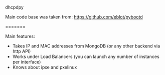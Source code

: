 dhcpdpy

Main code base was taken from: https://github.com/eblot/pybootd

=======

Main features:
- Takes IP and MAC addresses from MongoDB (or any other backend via http API)
- Works under Load Balancers (you can launch any number of instances per interface)
- Knows about ipxe and pxelinux
